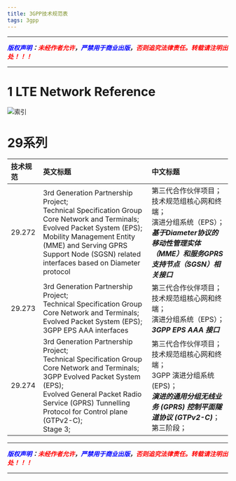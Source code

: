 ```yaml
---
title: 3GPP技术规范表
tags: 3gpp
---
```


------

***<font color=blue>版权声明</font>：<font color=red>未经作者允许</font>，<font color=blue>严禁用于商业出版</font>，<font color=red>否则追究法律责任。转载请注明出处！！！</font>***

------

# 1 LTE Network Reference
![索引](https://download.txrjy.com/forum/month_1208/20120814_1c15aa99e974905a40ecRw7QFjIA2MMS.jpg)
# 29系列

|技术规范|英文标题|中文标题|
|:--|:--|:--|
|29.272|3rd Generation Partnership Project;<br />Technical Specification Group Core Network and Terminals;<br />Evolved Packet System (EPS);<br />Mobility Management Entity (MME) and Serving GPRS Support Node (SGSN) related interfaces based on Diameter protocol|第三代合作伙伴项目；<br />技术规范组核心网和终端；<br />演进分组系统（EPS）；<br />_**基于Diameter协议的移动性管理实体（MME）和服务GPRS支持节点（SGSN）相关接口**_ |
|29.273|3rd Generation Partnership Project;<br />Technical Specification Group Core Network and Terminals;<br />Evolved Packet System (EPS);<br />3GPP EPS AAA interfaces|第三代合作伙伴项目；<br />技术规范组核心网和终端；<br />演进分组系统（EPS）；<br />_**3GPP EPS AAA 接口**_|
|29.274|3rd Generation Partnership Project;<br />Technical Specification Group Core Network and Terminals;<br />3GPP Evolved Packet System (EPS);<br />Evolved General Packet Radio Service (GPRS) Tunnelling Protocol for Control plane (GTPv2-C);<br />Stage 3;|第三代合作伙伴项目；<br />技术规范组核心网和终端；<br />3GPP 演进分组系统 (EPS)；<br /> **_演进的通用分组无线业务 (GPRS) 控制平面隧道协议 (GTPv2-C)_**；<br />第三阶段；|









------

***<font color=blue>版权声明</font>：<font color=red>未经作者允许</font>，<font color=blue>严禁用于商业出版</font>，<font color=red>否则追究法律责任。转载请注明出处！！！</font>***

------
